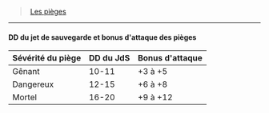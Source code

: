 ﻿---
!GenericItem
Id: traps_hd.md#dd-du-jet-de-sauvegarde-et-bonus-dattaque-des-pièges
ParentLink: traps_hd.md#les-pièges
Name: DD du jet de sauvegarde et bonus d'attaque des pièges
ParentName: Les pièges
NameLevel: 4
Attributes: {}
---
> [Les pièges](hd_traps.md)

---

#### DD du jet de sauvegarde et bonus d'attaque des pièges

|Sévérité du piège|DD du JdS|Bonus d'attaque|
|---|---|---|
|Gênant|10-11|+3 à +5|
|Dangereux|12-15|+6 à +8|
|Mortel|16-20|+9 à +12|

